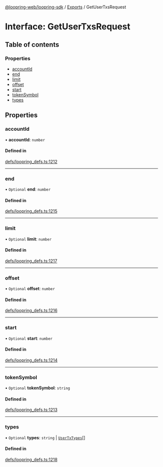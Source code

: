 [@loopring-web/loopring-sdk](../README.md) / [Exports](../modules.md) / GetUserTxsRequest

# Interface: GetUserTxsRequest

## Table of contents

### Properties

- [accountId](GetUserTxsRequest.md#accountid)
- [end](GetUserTxsRequest.md#end)
- [limit](GetUserTxsRequest.md#limit)
- [offset](GetUserTxsRequest.md#offset)
- [start](GetUserTxsRequest.md#start)
- [tokenSymbol](GetUserTxsRequest.md#tokensymbol)
- [types](GetUserTxsRequest.md#types)

## Properties

### accountId

• **accountId**: `number`

#### Defined in

[defs/loopring_defs.ts:1212](https://github.com/Loopring/loopring_sdk/blob/427d9da/src/defs/loopring_defs.ts#L1212)

___

### end

• `Optional` **end**: `number`

#### Defined in

[defs/loopring_defs.ts:1215](https://github.com/Loopring/loopring_sdk/blob/427d9da/src/defs/loopring_defs.ts#L1215)

___

### limit

• `Optional` **limit**: `number`

#### Defined in

[defs/loopring_defs.ts:1217](https://github.com/Loopring/loopring_sdk/blob/427d9da/src/defs/loopring_defs.ts#L1217)

___

### offset

• `Optional` **offset**: `number`

#### Defined in

[defs/loopring_defs.ts:1216](https://github.com/Loopring/loopring_sdk/blob/427d9da/src/defs/loopring_defs.ts#L1216)

___

### start

• `Optional` **start**: `number`

#### Defined in

[defs/loopring_defs.ts:1214](https://github.com/Loopring/loopring_sdk/blob/427d9da/src/defs/loopring_defs.ts#L1214)

___

### tokenSymbol

• `Optional` **tokenSymbol**: `string`

#### Defined in

[defs/loopring_defs.ts:1213](https://github.com/Loopring/loopring_sdk/blob/427d9da/src/defs/loopring_defs.ts#L1213)

___

### types

• `Optional` **types**: `string` \| [`UserTxTypes`](../enums/UserTxTypes.md)[]

#### Defined in

[defs/loopring_defs.ts:1218](https://github.com/Loopring/loopring_sdk/blob/427d9da/src/defs/loopring_defs.ts#L1218)

